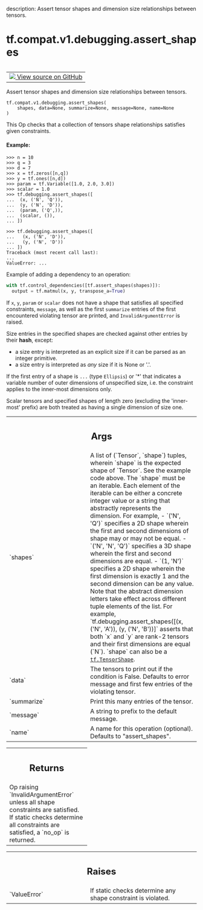 description: Assert tensor shapes and dimension size relationships between tensors.

<div itemscope itemtype="http://developers.google.com/ReferenceObject">
<meta itemprop="name" content="tf.compat.v1.debugging.assert_shapes" />
<meta itemprop="path" content="Stable" />
</div>

# tf.compat.v1.debugging.assert_shapes

<!-- Insert buttons and diff -->

<table class="tfo-notebook-buttons tfo-api nocontent" align="left">
<td>
  <a target="_blank" href="https://github.com/tensorflow/tensorflow/blob/r2.3/tensorflow/python/ops/check_ops.py#L1690-L1943">
    <img src="https://www.tensorflow.org/images/GitHub-Mark-32px.png" />
    View source on GitHub
  </a>
</td>
</table>



Assert tensor shapes and dimension size relationships between tensors.

<pre class="devsite-click-to-copy prettyprint lang-py tfo-signature-link">
<code>tf.compat.v1.debugging.assert_shapes(
    shapes, data=None, summarize=None, message=None, name=None
)
</code></pre>



<!-- Placeholder for "Used in" -->

This Op checks that a collection of tensors shape relationships
satisfies given constraints.

#### Example:



```
>>> n = 10
>>> q = 3
>>> d = 7
>>> x = tf.zeros([n,q])
>>> y = tf.ones([n,d])
>>> param = tf.Variable([1.0, 2.0, 3.0])
>>> scalar = 1.0
>>> tf.debugging.assert_shapes([
...  (x, ('N', 'Q')),
...  (y, ('N', 'D')),
...  (param, ('Q',)),
...  (scalar, ()),
... ])
```

```
>>> tf.debugging.assert_shapes([
...   (x, ('N', 'D')),
...   (y, ('N', 'D'))
... ])
Traceback (most recent call last):
...
ValueError: ...
```

Example of adding a dependency to an operation:

```python
with tf.control_dependencies([tf.assert_shapes(shapes)]):
  output = tf.matmul(x, y, transpose_a=True)
```

If `x`, `y`, `param` or `scalar` does not have a shape that satisfies
all specified constraints, `message`, as well as the first `summarize` entries
of the first encountered violating tensor are printed, and
`InvalidArgumentError` is raised.

Size entries in the specified shapes are checked against other entries by
their __hash__, except:
  - a size entry is interpreted as an explicit size if it can be parsed as an
    integer primitive.
  - a size entry is interpreted as *any* size if it is None or '.'.

If the first entry of a shape is `...` (type `Ellipsis`) or '*' that indicates
a variable number of outer dimensions of unspecified size, i.e. the constraint
applies to the inner-most dimensions only.

Scalar tensors and specified shapes of length zero (excluding the 'inner-most'
prefix) are both treated as having a single dimension of size one.

<!-- Tabular view -->
 <table class="responsive fixed orange">
<colgroup><col width="214px"><col></colgroup>
<tr><th colspan="2"><h2 class="add-link">Args</h2></th></tr>

<tr>
<td>
`shapes`
</td>
<td>
A list of (`Tensor`, `shape`) tuples, wherein `shape` is the
expected shape of `Tensor`. See the example code above. The `shape` must
be an iterable. Each element of the iterable can be either a concrete
integer value or a string that abstractly represents the dimension.
For example,
- `('N', 'Q')` specifies a 2D shape wherein the first and second
dimensions of shape may or may not be equal.
- `('N', 'N', 'Q')` specifies a 3D shape wherein the first and second
dimensions are equal.
- `(1, 'N')` specifies a 2D shape wherein the first dimension is
exactly 1 and the second dimension can be any value.
Note that the abstract dimension letters take effect across different
tuple elements of the list. For example,
`tf.debugging.assert_shapes([(x, ('N', 'A')), (y, ('N', 'B'))]` asserts
that both `x` and `y` are rank-2 tensors and their first dimensions are
equal (`N`).
`shape` can also be a <a href="../../../../tf/TensorShape.md"><code>tf.TensorShape</code></a>.
</td>
</tr><tr>
<td>
`data`
</td>
<td>
The tensors to print out if the condition is False.  Defaults to error
message and first few entries of the violating tensor.
</td>
</tr><tr>
<td>
`summarize`
</td>
<td>
Print this many entries of the tensor.
</td>
</tr><tr>
<td>
`message`
</td>
<td>
A string to prefix to the default message.
</td>
</tr><tr>
<td>
`name`
</td>
<td>
A name for this operation (optional).  Defaults to "assert_shapes".
</td>
</tr>
</table>



<!-- Tabular view -->
 <table class="responsive fixed orange">
<colgroup><col width="214px"><col></colgroup>
<tr><th colspan="2"><h2 class="add-link">Returns</h2></th></tr>
<tr class="alt">
<td colspan="2">
Op raising `InvalidArgumentError` unless all shape constraints are
satisfied.
If static checks determine all constraints are satisfied, a `no_op` is
returned.
</td>
</tr>

</table>



<!-- Tabular view -->
 <table class="responsive fixed orange">
<colgroup><col width="214px"><col></colgroup>
<tr><th colspan="2"><h2 class="add-link">Raises</h2></th></tr>

<tr>
<td>
`ValueError`
</td>
<td>
If static checks determine any shape constraint is violated.
</td>
</tr>
</table>

